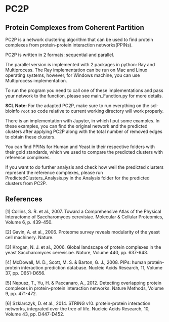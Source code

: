 # PC2P

## Protein Complexes from Coherent Partition

PC2P is a network clustering algorithm that can be used to find protein complexes from protein-protein interaction networks(PPINs).

PC2P is written in 2 formats: sequential and parallel.

The parallel version is implemented with 2 packages in python: Ray and Multiprocess. The Ray implementation can be run on Mac and Linux operating systems, however, for Windows machine, you can use Multiprocess implementation.

To run the program you need to call one of these implementations and pass your network to the function, please see main_Function.py for more details.

**SCL Note:** For the adapted PC2P, make sure to run everything on the scl-bioinfo `root` so code relative to current working directory will work properly.

There is an implementation with Jupyter, in which I put some examples. In these examples, you can find the original network and the predicted clusters after applying PC2P along with the total number of removed edges to obtain these clusters.

You can find PPINs for Human and Yeast in their respective folders with their gold standards, which we used to compare the predicted clusters with reference complexes.

If you want to do further analysis and check how well the predicted clusters represent the reference complexes, please run PredictedClusters_Analysis.py in the Analysis folder for the predicted clusters from PC2P.

## References

[1] Collins, S. R. et al., 2007. Toward a Comprehensive Atlas of the Physical Interactome of Saccharomyces cerevisiae. Molecular & Cellular Proteomics, Volume 6, p. 439–450.

[2] Gavin, A. et al., 2006. Proteome survey reveals modularity of the yeast cell machinery. Nature.

[3] Krogan, N. J. et al., 2006. Global landscape of protein complexes in the yeast Saccharomyces cerevisiae. Nature, Volume 440, pp. 637-643.

[4] McDowall, M. D., Scott, M. S. & Barton, G. J., 2008. PIPs: human protein-protein interaction prediction database. Nucleic Acids Research, 11, Volume 37, pp. D651-D656.

[5] Nepusz, T., Yu, H. & Paccanaro, A., 2012. Detecting overlapping protein complexes in protein-protein interaction networks. Nature Methods, Volume 9, pp. 471-472.

[6] Szklarczyk, D. et al., 2014. STRING v10: protein-protein interaction networks, integrated over the tree of life. Nucleic Acids Research, 10, Volume 43, pp. D447-D452.
